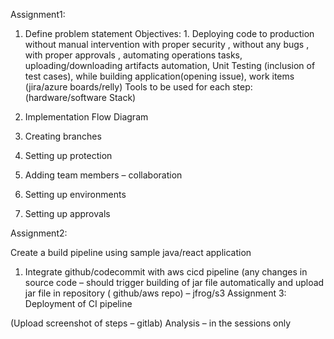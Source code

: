 Assignment1:
1.	Define problem statement
Objectives: 1. Deploying code to production without manual intervention with proper security , without any bugs , with proper approvals , automating operations tasks, uploading/downloading artifacts automation, Unit Testing (inclusion of test cases), while building application(opening issue), work items (jira/azure boards/relly)
Tools to be used for each step: (hardware/software Stack)

2.	Implementation Flow Diagram

1.	Creating branches
2.	Setting up protection
3.	Adding team members – collaboration
4.	Setting up environments
5.	Setting up approvals

Assignment2:

Create a build pipeline using sample java/react application
1.	Integrate github/codecommit with aws cicd pipeline 
(any changes in source code – should trigger building of jar file automatically and upload jar file in repository ( github/aws repo) – jfrog/s3
Assignment 3: Deployment of CI pipeline 

(Upload screenshot of steps – gitlab)
Analysis – in the sessions only
